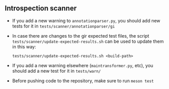 Introspection scanner
---------------------

- If you add a new warning to `annotationparser.py`, you should add new
  tests for it in `tests/scanner/annotationparser/gi`

- In case there are changes to the gir expected test files, the script
  `tests/scanner/update-expected-results.sh` can be used to update them in this
  way:

  ```
  tests/scanner/update-expected-results.sh <build-path>
  ```

- If you add a new warning elsewhere (`maintransformer.py`, etc), you
  should add a new test for it in `tests/warn/`

- Before pushing code to the repository, make sure to run `meson test`
